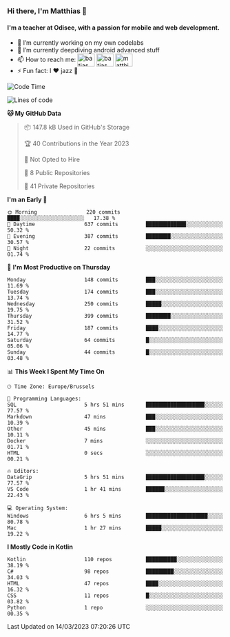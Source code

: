 ### Hi there, I'm Matthias 👋

#### I'm a teacher at Odisee, with a passion for mobile and web development.

- 🔭 I’m currently working on my own codelabs
- 🌱 I’m currently deepdiving android advanced stuff
- 📫 How to reach me: <a href="https://dev.to/batjas" target="_blank"><img align="center" src="https://raw.githubusercontent.com/rahuldkjain/github-profile-readme-generator/master/src/images/icons/Social/devto.svg" alt="batjas" height="30" width="40" /></a>
<a href="https://twitter.com/batjas" target="_blank"><img align="center" src="https://raw.githubusercontent.com/rahuldkjain/github-profile-readme-generator/master/src/images/icons/Social/twitter.svg" alt="batjas" height="30" width="40" /></a>
<a href="https://linkedin.com/in/matthiasdruwé" target="_blank"><img align="center" src="https://raw.githubusercontent.com/rahuldkjain/github-profile-readme-generator/master/src/images/icons/Social/linked-in-alt.svg" alt="matthiasdruwé" height="30" width="40" /></a>
- ⚡ Fun fact: I ❤ jazz 🎷


<!--START_SECTION:waka-->
![Code Time](http://img.shields.io/badge/Code%20Time-675%20hrs%2039%20mins-blue)

![Lines of code](https://img.shields.io/badge/From%20Hello%20World%20I%27ve%20Written-1.3%20million%20lines%20of%20code-blue)

**🐱 My GitHub Data** 

> 📦 147.8 kB Used in GitHub's Storage 
 > 
> 🏆 40 Contributions in the Year 2023
 > 
> 🚫 Not Opted to Hire
 > 
> 📜 8 Public Repositories 
 > 
> 🔑 41 Private Repositories 
 > 
**I'm an Early 🐤** 

```text
🌞 Morning                220 commits         ████░░░░░░░░░░░░░░░░░░░░░   17.38 % 
🌆 Daytime                637 commits         █████████████░░░░░░░░░░░░   50.32 % 
🌃 Evening                387 commits         ████████░░░░░░░░░░░░░░░░░   30.57 % 
🌙 Night                  22 commits          ░░░░░░░░░░░░░░░░░░░░░░░░░   01.74 % 
```
📅 **I'm Most Productive on Thursday** 

```text
Monday                   148 commits         ███░░░░░░░░░░░░░░░░░░░░░░   11.69 % 
Tuesday                  174 commits         ███░░░░░░░░░░░░░░░░░░░░░░   13.74 % 
Wednesday                250 commits         █████░░░░░░░░░░░░░░░░░░░░   19.75 % 
Thursday                 399 commits         ████████░░░░░░░░░░░░░░░░░   31.52 % 
Friday                   187 commits         ████░░░░░░░░░░░░░░░░░░░░░   14.77 % 
Saturday                 64 commits          █░░░░░░░░░░░░░░░░░░░░░░░░   05.06 % 
Sunday                   44 commits          █░░░░░░░░░░░░░░░░░░░░░░░░   03.48 % 
```


📊 **This Week I Spent My Time On** 

```text
🕑︎ Time Zone: Europe/Brussels

💬 Programming Languages: 
SQL                      5 hrs 51 mins       ███████████████████░░░░░░   77.57 % 
Markdown                 47 mins             ███░░░░░░░░░░░░░░░░░░░░░░   10.39 % 
Other                    45 mins             ███░░░░░░░░░░░░░░░░░░░░░░   10.11 % 
Docker                   7 mins              ░░░░░░░░░░░░░░░░░░░░░░░░░   01.71 % 
HTML                     0 secs              ░░░░░░░░░░░░░░░░░░░░░░░░░   00.21 % 

🔥 Editors: 
DataGrip                 5 hrs 51 mins       ███████████████████░░░░░░   77.57 % 
VS Code                  1 hr 41 mins        ██████░░░░░░░░░░░░░░░░░░░   22.43 % 

💻 Operating System: 
Windows                  6 hrs 5 mins        ████████████████████░░░░░   80.78 % 
Mac                      1 hr 27 mins        █████░░░░░░░░░░░░░░░░░░░░   19.22 % 
```

**I Mostly Code in Kotlin** 

```text
Kotlin                   110 repos           ██████████░░░░░░░░░░░░░░░   38.19 % 
C#                       98 repos            █████████░░░░░░░░░░░░░░░░   34.03 % 
HTML                     47 repos            ████░░░░░░░░░░░░░░░░░░░░░   16.32 % 
CSS                      11 repos            █░░░░░░░░░░░░░░░░░░░░░░░░   03.82 % 
Python                   1 repo              ░░░░░░░░░░░░░░░░░░░░░░░░░   00.35 % 
```




 Last Updated on 14/03/2023 07:20:26 UTC
<!--END_SECTION:waka-->
